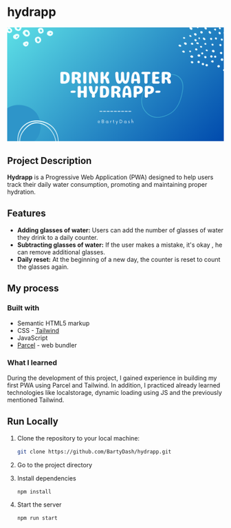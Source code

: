 # hydrapp

![](./src/og.png)

## Project Description

**Hydrapp** is a Progressive Web Application (PWA) designed to help users track their daily water consumption, promoting and maintaining proper hydration.

## Features

- **Adding glasses of water:** Users can add the number of glasses of water they drink to a daily counter.
- **Subtracting glasses of water:** If the user makes a mistake, it's okay , he can remove additional glasses.
- **Daily reset:** At the beginning of a new day, the counter is reset to count the glasses again.

## My process

### Built with

- Semantic HTML5 markup
- CSS - [Tailwind](https://tailwindcss.com/)
- JavaScript
- [Parcel](https://parceljs.org/) - web bundler

### What I learned

During the development of this project, I gained experience in building my first PWA using Parcel and Tailwind. In addition, I practiced already learned technologies like localstorage, dynamic loading using JS and the previously mentioned Tailwind.

## Run Locally

1. Clone the repository to your local machine:

    ```bash
    git clone https://github.com/BartyDash/hydrapp.git
    ```
2. Go to the project directory

3. Install dependencies
    ```bash
    npm install
    ```

4. Start the server
    ```bash
    npm run start
    ```